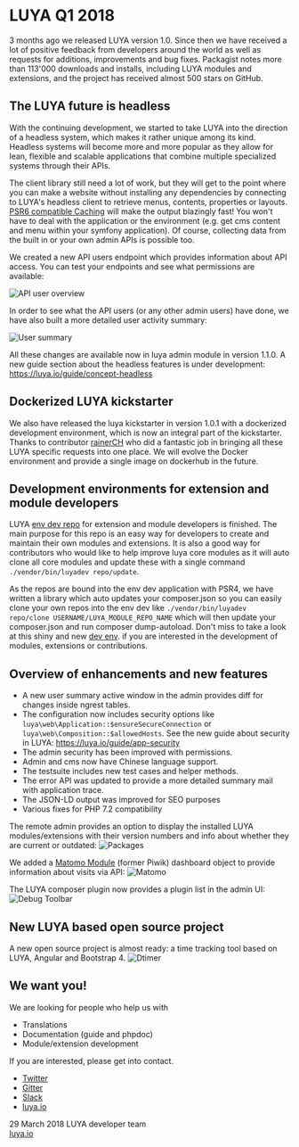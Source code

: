 # LUYA Q1 2018

3 months ago we released LUYA version 1.0. Since then we have received a lot of positive feedback from developers around the world as well as requests for additions, improvements and bug fixes. Packagist notes more than 113'000 downloads and installs, including LUYA modules and extensions, and the project has received almost 500 stars on GitHub.

## The LUYA future is headless

With the continuing development, we started to take LUYA into the direction of a headless system, which makes it rather unique among its kind. Headless systems will become more and more popular as they allow for lean, flexible and scalable applications that combine multiple specialized systems through their APIs.

The client library still need a lot of work, but they will get to the point where you can make a website without installing any dependencies by connecting to LUYA's headless client to retrieve menus, contents, properties or layouts. [PSR6 compatible Caching](https://www.php-fig.org/psr/psr-6/) will make the output blazingly fast! You won't have to deal with the application or the environment (e.g. get cms content and menu within your symfony application). Of course, collecting data from the built in or your own admin APIs is possible too.

We created a new API users endpoint which provides information about API access. You can test your endpoints and see what permissions are available:

![API user overview](https://raw.githubusercontent.com/luyadev/luya/master/docs/guide/img/api-user-overview.png "API User overview")

In order to see what the API users (or any other admin users) have done, we have also built a more detailed user activity summary:

![User summary](https://raw.githubusercontent.com/luyadev/luya/master/docs/guide/img/user-summary.png "User summary")

All these changes are available now in luya admin module in version 1.1.0. A new guide section about the headless features is under development: https://luya.io/guide/concept-headless

## Dockerized LUYA kickstarter

We also have released the luya kickstarter in version 1.0.1 with a dockerized development environment, which is now an integral part of the kickstarter. Thanks to contributor [rainerCH](https://github.com/rainerCH) who did a fantastic job in bringing all these LUYA specific requests into one place. We will evolve the Docker environment and provide a single image on dockerhub in the future.

## Development environments for extension and module developers

LUYA [env dev repo](https://github.com/luyadev/luya-env-dev) for extension and module developers is finished. The main purpose for this repo is an easy way for developers to create and maintain their own modules and extensions. It is also a good way for contributors who would like to help improve luya core modules as it will auto clone all core modules and update these with a single command `./vendor/bin/luyadev repo/update`.

As the repos are bound into the env dev application with PSR4, we have written a library which auto updates your composer.json so you can easily clone your own repos into the env dev like `./vendor/bin/luyadev repo/clone USERNAME/LUYA_MODULE_REPO_NAME` which will then update your composer.json and run composer dump-autoload. Don't miss to take a look at this shiny and new [dev env](https://github.com/luyadev/luya-env-dev). if you are interested in the development of modules, extensions or contributions.

## Overview of enhancements and new features

+ A new user summary active window in the admin provides diff for changes inside ngrest tables.
+ The configuration now includes security options like `luya\web\Application::$ensureSecureConnection` or `luya\web\Composition::$allowedHosts`. See the new guide about security in LUYA: https://luya.io/guide/app-security
+ The admin security has been improved with permissions.
+ Admin and cms now have Chinese language support.
+ The testsuite includes new test cases and helper methods.
+ The error API was updated to provide a more detailed summary mail with application trace.
+ The JSON-LD output was improved for SEO purposes
+ Various fixes for PHP 7.2 compatibility

The remote admin provides an option to display the installed LUYA modules/extensions with their version numbers and info about whether they are current or outdated:
![Packages](https://raw.githubusercontent.com/luyadev/luya/master/docs/guide/img/remote-admin-package-diff.png "Packages")

We added a [Matomo Module](https://github.com/luyadev/luya-module-matomo) (former Piwik) dashboard object to provide information about visits via API:
![Matomo](https://raw.githubusercontent.com/luyadev/luya-module-matomo/master/matomo.png "Matomo")

The LUYA composer plugin now provides a plugin list in the admin UI:
![Debug Toolbar](https://raw.githubusercontent.com/luyadev/luya/master/docs/guide/img/debug-toolbar-package.png "Debug Toolbar")

## New LUYA based open source project

A new open source project is almost ready: a time tracking tool based on LUYA, Angular and Bootstrap 4. ![Dtimer](https://raw.githubusercontent.com/luyadev/luya/master/docs/guide/img/dtimer-day.jpg "Dtimer")

## We want you!

We are looking for people who help us with

+ Translations
+ Documentation (guide and phpdoc)
+ Module/extension development

If you are interested, please get into contact.

+ [Twitter](https://twitter.com/luyadev)
+ [Gitter](https://gitter.im/luyadev/luya)
+ [Slack](https://slack.luya.io/)
+ [luya.io](https://luya.io)

29 March 2018
LUYA developer team  
[luya.io](https://luya.io)
